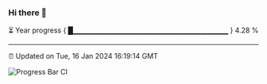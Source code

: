 ### Hi there 👋

⏳ Year progress { █▁▁▁▁▁▁▁▁▁▁▁▁▁▁▁▁▁▁▁▁▁▁▁▁▁▁▁▁▁ } 4.28 %

---

⏰ Updated on Tue, 16 Jan 2024 16:19:14 GMT

![Progress Bar CI](https://github.com/liununu/liununu/workflows/Progress%20Bar%20CI/badge.svg)
